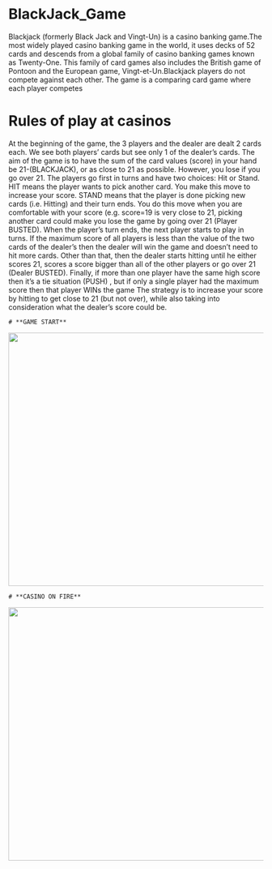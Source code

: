 # BlackJack_Game

Blackjack (formerly Black Jack and Vingt-Un) is a casino banking game.The most widely played casino banking game in the world, it uses decks of 52 cards and descends from a global family of casino banking games known as Twenty-One. This family of card games also includes the British game of Pontoon and the European game, Vingt-et-Un.Blackjack players do not compete against each other. The game is a comparing card game where each player competes

# Rules of play at casinos

At the beginning of the game, the 3 players and the dealer are dealt 2 cards each. We see both players’ cards but see only 1 of the dealer’s cards. The aim of the game is to have the sum of the card values (score) in your hand be 21-(BLACKJACK), or as close to 21 as possible. However, you lose if you go over 21.  The players go first in turns and have two choices: Hit or Stand. HIT means the player wants to pick another card. You make this move to increase your score. STAND means that the player is done picking new cards (i.e. Hitting) and their turn ends. You do this move when you are comfortable with your score (e.g. score=19 is very close to 21, picking another card could make you lose the game by going over 21 (Player BUSTED).   When the player’s turn ends, the next player starts to play in turns. If the maximum score of all players is less than the value of the two cards of the dealer’s then the dealer will win the game and doesn’t need to hit more cards. Other than that, then the dealer starts hitting until he either scores 21, scores a score bigger than all of the other players or go over 21 (Dealer BUSTED).  Finally, if more than one player have the same high score then it’s a tie situation (PUSH) , but if only a single player had the maximum score then that player WINs the game  The strategy is to increase your score by hitting to get close to 21 (but not over), while also taking into consideration what the dealer’s score could be.




    # **GAME START**
   <img src = "https://user-images.githubusercontent.com/94145850/167747124-aac9e19e-0b48-4dc4-8581-9a67bc372012.png" width="2100" height="500"/>



    # **CASINO ON FIRE**
   <img src = "https://user-images.githubusercontent.com/94145850/167747202-64ab7bcd-8d78-4a18-8846-7e2870b530ee.png" width="2100" height="500"/>


